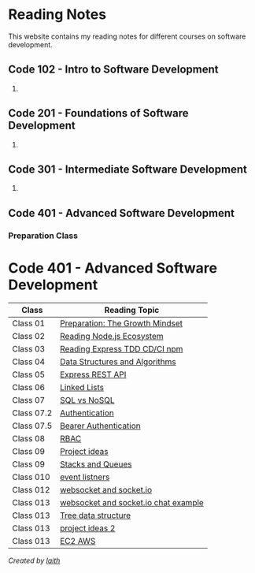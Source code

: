 # Reading Notes

This website contains my reading notes for different courses on software development.

## Code 102 - Intro to Software Development
1. 
## Code 201 - Foundations of Software Development
1. 

## Code 301 - Intermediate Software Development
1. 

## Code 401 - Advanced Software Development
### Preparation Class
# Code 401 - Advanced Software Development

| Class    | Reading Topic                                                   |
|----------|-----------------------------------------------------------------|
| Class 01 | [Preparation: The Growth Mindset](./401-notess/prep-class/preparation-growth-mindset.md)                     |
| Class 02 | [Reading Node.js Ecosystem](./401-notess/class-01/reading-nodejs-ecosystem.md)                          |
| Class 03 | [Reading Express TDD CD/CI npm](./401-notess/class-01/reading-express-tdd-cd-ci-npm.md)                     |
| Class 04 | [Data Structures and Algorithms](./401-notess/class-01/data-structures-algorithms.md)                          |
| Class 05 | [Express REST API](./401-notess/class-02/Express-REST-API-PREP.md)                             |
| Class 06 | [Linked Lists](./401-notess/class-03/linkedlist.md)                |
| Class 07 | [SQL vs NoSQL](./401-notess/class-05.md)                     |
| Class 07.2 | [Authentication](./401-notess/auth.md)                             |    
| Class 07.5 | [Bearer Authentication](./401-notess/class07/readme.md)                         |                   
| Class 08 | [RBAC](./401-notess/class-08/readme.md)                                    |
| Class 09 | [Project ideas](./401-notess/class09.md)                                    |
| Class 09 | [Stacks and Queues](./401-notess/class10.md)                                    |
| Class 010 | [event listners](./401-notess/class-11.md)                                    |
| Class 012 | [websocket and socket.io](./401-notess/class12.md)                                    |
| Class 013 | [websocket and socket.io chat example](./401-notess/class13.md)                                    |
| Class 013 | [Tree data structure](./401-notess/class14.md)                                    |
| Class 013 | [project ideas 2](./401-notess/class15.md)                                    |
| Class 013 | [EC2 AWS](./401-notess/class16.md)                                    |


            
    

*Created by [laith](https://github.com/laith-vlad)*
